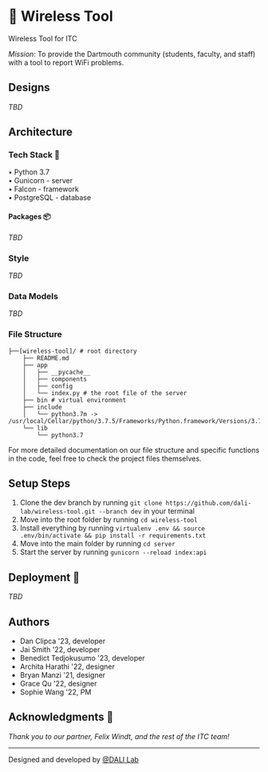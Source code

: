 # 📡 Wireless Tool

Wireless Tool for ITC

*Mission*: To provide the Dartmouth community (students, faculty, and staff) with a tool to report WiFi problems.

## Designs
*TBD*

## Architecture
### Tech Stack 🥞
• Python 3.7\
• Gunicorn - server\
• Falcon - framework\
• PostgreSQL - database

#### Packages 📦
*TBD*

### Style
*TBD*

### Data Models
*TBD*

### File Structure

```
├──[wireless-tool]/ # root directory
    ├── README.md
    ├── app
    │   ├── __pycache__
    │   ├── components
    │   ├── config
    │   └── index.py # the root file of the server
    ├── bin # virtual environment        
    ├── include
    │   └── python3.7m -> /usr/local/Cellar/python/3.7.5/Frameworks/Python.framework/Versions/3.7/include/python3.7m
    └── lib
        └── python3.7
```

For more detailed documentation on our file structure and specific functions in the code, feel free to check the project files themselves.

## Setup Steps 
1. Clone the dev branch by running `git clone https://github.com/dali-lab/wireless-tool.git --branch dev` in your terminal
2. Move into the root folder by running `cd wireless-tool`
3. Install everything by running `virtualenv .env && source .env/bin/activate && pip install -r requirements.txt`
4. Move into the main folder by running `cd server`
5. Start the server by running `gunicorn --reload index:api`

## Deployment 🚀
*TBD*

## Authors
* Dan Clipca '23, developer
* Jai Smith '22, developer
* Benedict Tedjokusumo '23, developer
* Archita Harathi '22, designer
* Bryan Manzi '21, designer
* Grace Qu '22, designer
* Sophie Wang '22, PM

## Acknowledgments 🤝
*Thank you to our partner, Felix Windt, and the rest of the ITC team!*

---
Designed and developed by [@DALI Lab](https://github.com/dali-lab)

